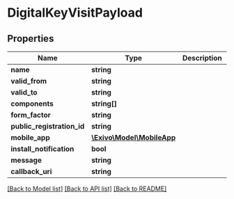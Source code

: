 # DigitalKeyVisitPayload

## Properties
Name | Type | Description | Notes
------------ | ------------- | ------------- | -------------
**name** | **string** |  | [optional] 
**valid_from** | **string** |  | 
**valid_to** | **string** |  | 
**components** | **string[]** |  | 
**form_factor** | **string** |  | 
**public_registration_id** | **string** |  | 
**mobile_app** | [**\Exivo\Model\MobileApp**](MobileApp.md) |  | 
**install_notification** | **bool** |  | 
**message** | **string** |  | [optional] 
**callback_uri** | **string** |  | [optional] 

[[Back to Model list]](../README.md#documentation-for-models) [[Back to API list]](../README.md#documentation-for-api-endpoints) [[Back to README]](../README.md)


